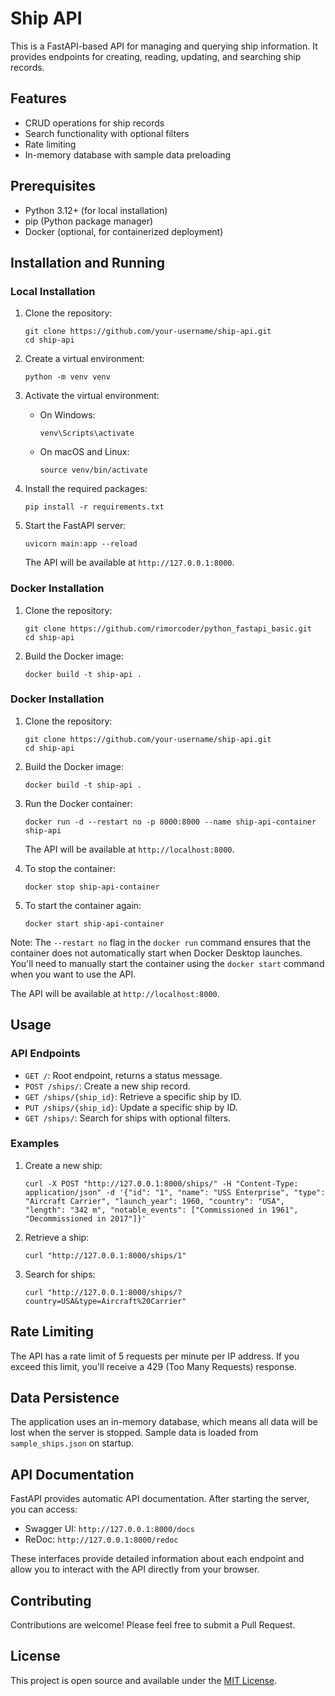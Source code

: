# Ship API

This is a FastAPI-based API for managing and querying ship information. It provides endpoints for creating, reading, updating, and searching ship records.

## Features

- CRUD operations for ship records
- Search functionality with optional filters
- Rate limiting
- In-memory database with sample data preloading

## Prerequisites

- Python 3.12+ (for local installation)
- pip (Python package manager)
- Docker (optional, for containerized deployment)

## Installation and Running

### Local Installation

1. Clone the repository:
   ```
   git clone https://github.com/your-username/ship-api.git
   cd ship-api
   ```

2. Create a virtual environment:
   ```
   python -m venv venv
   ```

3. Activate the virtual environment:
   - On Windows:
     ```
     venv\Scripts\activate
     ```
   - On macOS and Linux:
     ```
     source venv/bin/activate
     ```

4. Install the required packages:
   ```
   pip install -r requirements.txt
   ```

5. Start the FastAPI server:
   ```
   uvicorn main:app --reload
   ```

   The API will be available at `http://127.0.0.1:8000`.

### Docker Installation

1. Clone the repository:
   ```
   git clone https://github.com/rimorcoder/python_fastapi_basic.git
   cd ship-api
   ```

2. Build the Docker image:
   ```
   docker build -t ship-api .
   ```

### Docker Installation

1. Clone the repository:
   ```
   git clone https://github.com/your-username/ship-api.git
   cd ship-api
   ```

2. Build the Docker image:
   ```
   docker build -t ship-api .
   ```

3. Run the Docker container:
   ```
   docker run -d --restart no -p 8000:8000 --name ship-api-container ship-api
   ```

   The API will be available at `http://localhost:8000`.

4. To stop the container:
   ```
   docker stop ship-api-container
   ```

5. To start the container again:
   ```
   docker start ship-api-container
   ```

Note: The `--restart no` flag in the `docker run` command ensures that the container does not automatically start when Docker Desktop launches. You'll need to manually start the container using the `docker start` command when you want to use the API.

   The API will be available at `http://localhost:8000`.

## Usage

### API Endpoints

- `GET /`: Root endpoint, returns a status message.
- `POST /ships/`: Create a new ship record.
- `GET /ships/{ship_id}`: Retrieve a specific ship by ID.
- `PUT /ships/{ship_id}`: Update a specific ship by ID.
- `GET /ships/`: Search for ships with optional filters.

### Examples

1. Create a new ship:
   ```
   curl -X POST "http://127.0.0.1:8000/ships/" -H "Content-Type: application/json" -d '{"id": "1", "name": "USS Enterprise", "type": "Aircraft Carrier", "launch_year": 1960, "country": "USA", "length": "342 m", "notable_events": ["Commissioned in 1961", "Decommissioned in 2017"]}'
   ```

2. Retrieve a ship:
   ```
   curl "http://127.0.0.1:8000/ships/1"
   ```

3. Search for ships:
   ```
   curl "http://127.0.0.1:8000/ships/?country=USA&type=Aircraft%20Carrier"
   ```

## Rate Limiting

The API has a rate limit of 5 requests per minute per IP address. If you exceed this limit, you'll receive a 429 (Too Many Requests) response.

## Data Persistence

The application uses an in-memory database, which means all data will be lost when the server is stopped. Sample data is loaded from `sample_ships.json` on startup.

## API Documentation

FastAPI provides automatic API documentation. After starting the server, you can access:

- Swagger UI: `http://127.0.0.1:8000/docs`
- ReDoc: `http://127.0.0.1:8000/redoc`

These interfaces provide detailed information about each endpoint and allow you to interact with the API directly from your browser.

## Contributing

Contributions are welcome! Please feel free to submit a Pull Request.

## License

This project is open source and available under the [MIT License](LICENSE).